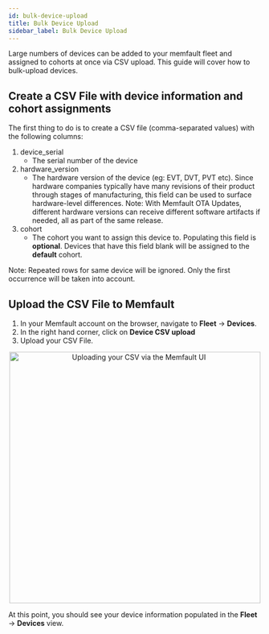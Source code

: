 ```yaml
---
id: bulk-device-upload
title: Bulk Device Upload
sidebar_label: Bulk Device Upload
---
```


Large numbers of devices can be added to your memfault fleet and assigned to cohorts at once via CSV upload. This guide will cover how to bulk-upload devices.

## Create a CSV File with device information and cohort assignments

The first thing to do is to create a CSV file (comma-separated values) with the following columns:

1. device_serial
   - The serial number of the device
2. hardware_version
   - The hardware version of the device (eg: EVT, DVT, PVT etc). Since hardware companies typically have many revisions of their product through stages of manufacturing, this field can be used to surface hardware-level differences. Note: With Memfault OTA Updates, different hardware versions can receive different software artifacts if needed, all as part of the same release.
3. cohort
   - The cohort you want to assign this device to. Populating this field is **optional**. Devices that have this field blank will be assigned to the **default** cohort.

Note: Repeated rows for same device will be ignored. Only the first occurrence will be taken into account.

## Upload the CSV File to Memfault

1. In your Memfault account on the browser, navigate to **Fleet** &rightarrow; **Devices**.
2. In the right hand corner, click on **Device CSV upload**
3. Upload your CSV File.

<p align="center">
  <img width="500" src="/img/docs/platform/bulk-device-upload.gif" alt="Uploading your CSV via the Memfault UI" />
</p>

At this point, you should see your device information populated in the **Fleet** &rightarrow; **Devices** view.
